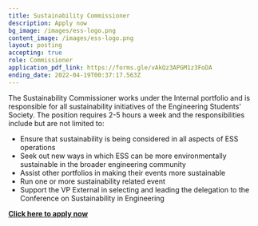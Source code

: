 ```yaml
---
title: Sustainability Commissioner
description: Apply now
bg_image: /images/ess-logo.png
content_image: /images/ess-logo.png
layout: posting
accepting: true
role: Commissioner
application_pdf_link: https://forms.gle/vAkQz3APGM1z3FoDA
ending_date: 2022-04-19T00:37:17.563Z
---
```

The Sustainability Commissioner works under the Internal portfolio and is responsible for all sustainability initiatives of the Engineering Students' Society. The position requires 2-5 hours a week and the responsibilities include but are not limited to:

* Ensure that sustainability is being considered in all aspects of ESS operations
* Seek out new ways in which ESS can be more environmentally sustainable in the broader engineering community
* Assist other portfolios in making their events more sustainable
* Run one or more sustainability related event
* Support the VP External in selecting and leading the delegation to the Conference on Sustainability in Engineering



**[Click here to apply now](https://forms.gle/tEGFb1u3ejFA2i6q8)**